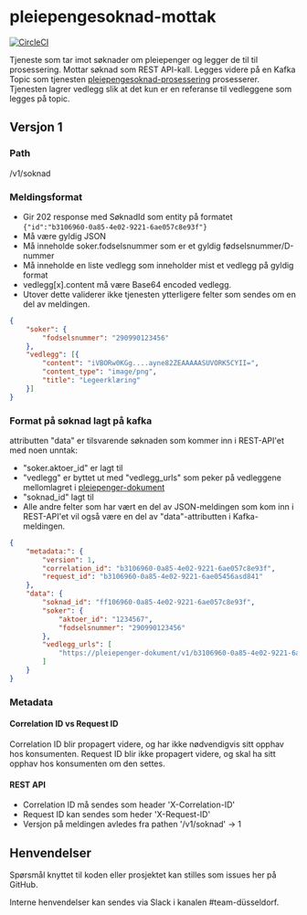 # pleiepengesoknad-mottak

[![CircleCI](https://circleci.com/gh/navikt/pleiepengesoknad-mottak/tree/master.svg?style=svg)](https://circleci.com/gh/navikt/pleiepengesoknad-mottak/tree/master)

Tjeneste som tar imot søknader om pleiepenger og legger de til til prosessering.
Mottar søknad som REST API-kall. Legges videre på en Kafka Topic som tjenesten [pleiepengesoknad-prosessering](https://github.com/navikt/pleiepengesoknad-prosessering) prosesserer.
Tjenesten lagrer vedlegg slik at det kun er en referanse til vedleggene som legges på topic.

## Versjon 1
### Path
/v1/soknad

### Meldingsformat
- Gir 202 response med SøknadId som entity på formatet ```{"id":"b3106960-0a85-4e02-9221-6ae057c8e93f"}```
- Må være gyldig JSON
- Må inneholde soker.fodselsnummer som er et gyldig fødselsnummer/D-nummer
- Må inneholde en liste vedlegg som inneholder mist et vedlegg på gyldig format
- vedlegg[x].content må være Base64 encoded vedlegg.
- Utover dette validerer ikke tjenesten ytterligere felter som sendes om en del av meldingen.

```json
{
	"soker": {
		"fodselsnummer": "290990123456"
	},
	"vedlegg": [{
		"content": "iVBORw0KGg....ayne82ZEAAAAASUVORK5CYII=",
		"content_type": "image/png",
		"title": "Legeerklæring"
	}]
}
```

### Format på søknad lagt på kafka
attributten "data" er tilsvarende søknaden som kommer inn i REST-API'et med noen unntak:
- "soker.aktoer_id" er lagt til
- "vedlegg" er byttet ut med "vedlegg_urls" som peker på vedleggene mellomlagret i [pleiepenger-dokument](https://github.com/navikt/pleiepenger-dokument)
- "soknad_id" lagt til
- Alle andre felter som har vært en del av JSON-meldingen som kom inn i REST-API'et vil også være en del av "data"-attributten i Kafka-meldingen.

```json
{
	"metadata:": {
		"version": 1,
		"correlation_id": "b3106960-0a85-4e02-9221-6ae057c8e93f",
		"request_id": "b3106960-0a85-4e02-9221-6ae05456asd841"
	},
	"data": {
		"soknad_id": "ff106960-0a85-4e02-9221-6ae057c8e93f",
		"soker": {
			"aktoer_id": "1234567",
			"fodselsnummer": "290990123456"
		},
		"vedlegg_urls": [
			"https://pleiepenger-dokument/v1/b3106960-0a85-4e02-9221-6ae05456asd888"
		]
	}
}
```

### Metadata
#### Correlation ID vs Request ID
Correlation ID blir propagert videre, og har ikke nødvendigvis sitt opphav hos konsumenten.
Request ID blir ikke propagert videre, og skal ha sitt opphav hos konsumenten om den settes.

#### REST API
- Correlation ID må sendes som header 'X-Correlation-ID'
- Request ID kan sendes som heder 'X-Request-ID'
- Versjon på meldingen avledes fra pathen '/v1/soknad' -> 1

## Henvendelser
Spørsmål knyttet til koden eller prosjektet kan stilles som issues her på GitHub.

Interne henvendelser kan sendes via Slack i kanalen #team-düsseldorf.
